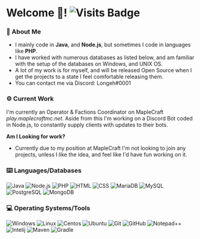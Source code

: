 # Welcome 👋! ![Visits Badge](https://badges.pufler.dev/visits/Longehh/Longehh)
### 🧔 About Me
- I mainly code in **Java**, and **Node.js**, but sometimes I code in languages like **PHP**.
- I have worked with numerous databases as listed below, and am familiar with the setup of the databases on Windows, and UNIX OS.
- A lot of my work is for myself, and will be released Open Source when I get the projects to a state I feel comfortable releasing them.
- You can contact me via Discord: Longeh#0001

### ⚙️ Current Work
I'm currently an Operator & Factions Coordinator on MapleCraft *play.maplecraftmc.net*. Aside from this I'm working on a Discord Bot coded in Node.js,
to constantly supply clients with updates to their bots.

**Am I Looking for work?**
- Currently due to my position at MapleCraft I'm not looking to join any projects, unless I like the idea, and feel like I'd have fun working on it.

### ⌨️ Languages/Databases
![Java](https://img.shields.io/badge/-Java-0C1324?style=flat-square&logo=java&logoColor=ffffff)
![Node.js](https://img.shields.io/badge/-Node.js-0C1324?style=flat-square&logo=Node.js&logoColor=ffffff)
![PHP](https://img.shields.io/badge/-PHP-0C1324?style=flat-square&logo=PHP&logoColor=ffffff)
![HTML](https://img.shields.io/badge/-HTML-0C1324?style=flat-square&logo=html5&logoColor=ffffff)
![CSS](https://img.shields.io/badge/-CSS-0C1324?style=flat-square&logo=css3&logoColor=ffffff)
![MariaDB](https://img.shields.io/badge/-MariaDB-0C1324?style=flat-square&logo=mariadb&logoColor=ffffff)
![MySQL](https://img.shields.io/badge/-MySQL-0C1324?style=flat-square&logo=mysql&logoColor=ffffff)
![PostgreSQL](https://img.shields.io/badge/-PostgreSQL-0C1324?style=flat-square&logo=postgresql&logoColor=ffffff)
![MongoDB](https://img.shields.io/badge/-MongoDB-0C1324?style=flat-square&logo=mongodb&logoColor=ffffff)


### 💻 Operating Systems/Tools
![Windows](https://img.shields.io/badge/-Windows-0C1324?style=flat-square&logo=windows&logoColor=ffffff)
![Linux](https://img.shields.io/badge/-Linux-0C1324?style=flat-square&logo=linux&logoColor=ffffff)
![Centos](https://img.shields.io/badge/-Centos-0C1324?style=flat-square&logo=centos&logoColor=ffffff)
![Ubuntu](https://img.shields.io/badge/-Ubuntu-0C1324?style=flat-square&logo=Ubuntu&logoColor=ffffff)
![Git](https://img.shields.io/badge/-Git-0C1324?style=flat-square&logo=git&logoColor=ffffff)
![GitHub](https://img.shields.io/badge/-GitHub-0C1324?style=flat-square&logo=github&logoColor=ffffff)
![Notepad++](https://img.shields.io/badge/-Notepad++-0C1324?style=flat-square&logo=Notepad%2B%2B&&logoColor=ffffff)
![Intelij](https://img.shields.io/badge/-Intelij-0C1324?style=flat-square&logo=jetbrains&logoColor=ffffff)
![Maven](https://img.shields.io/badge/-Maven-0C1324?style=flat-square&logo=apache-maven&logoColor=ffffff)
![Gradle](https://img.shields.io/badge/-Gradle-0C1324?style=flat-square&logo=gradle&logoColor=ffffff)
